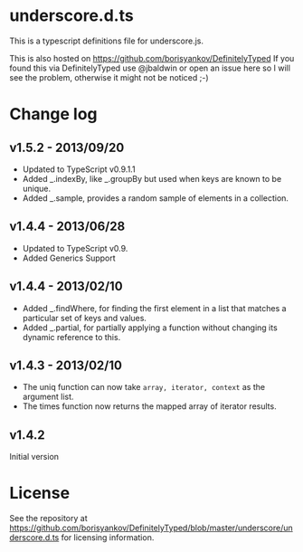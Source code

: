 underscore.d.ts
===============

This is a typescript definitions file for underscore.js.

This is also hosted on https://github.com/borisyankov/DefinitelyTyped If you found this via DefinitelyTyped use @jbaldwin or open an issue here so I will see the problem, otherwise it might not be noticed ;-)

Change log
========

v1.5.2 - 2013/09/20
---------

* Updated to TypeScript v0.9.1.1
* Added _.indexBy, like _.groupBy but used when keys are known to be unique.
* Added _.sample, provides a random sample of elements in a collection.

v1.4.4 - 2013/06/28
---------

* Updated to TypeScript v0.9.
* Added Generics Support

v1.4.4 - 2013/02/10
---------

* Added _.findWhere, for finding the first element in a list that matches a particular set of keys and values.
* Added _.partial, for partially applying a function without changing its dynamic reference to this.

v1.4.3 - 2013/02/10
---------

* The uniq function can now take `array, iterator, context` as the argument list.
* The times function now returns the mapped array of iterator results.

v1.4.2
---------
Initial version


License
=======

See the repository at https://github.com/borisyankov/DefinitelyTyped/blob/master/underscore/underscore.d.ts for licensing information.
